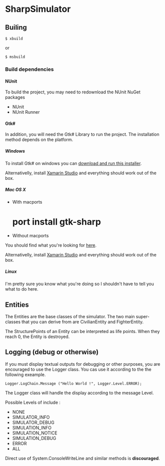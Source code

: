 # SharpSimulator

## Builing

	$ xbuild

or

	$ msbuild

### Build dependencies 

#### NUnit

To build the project, you may need to redownload the NUnit NuGet packages 

- NUnit
- NUnit Runner

#### Gtk#

In addition, you will need the Gtk# Library to run the project. The installation method depends on the platform.

##### Windows

To install Gtk# on windows you can [download and run this installer](http://download.xamarin.com/GTKforWindows/Windows/gtk-sharp-2.12.25.msi).

Alternativelly, install [Xamarin Studio](http://xamarin.com/download) and everything should work out of the box.

##### Mac OS X

* With macports

	# port install gtk-sharp

* Without macports

You should find what you're looking for [here](http://www.mono-project.com/download/#download-mac).

Alternativelly, install [Xamarin Studio](http://xamarin.com/download) and everything should work out of the box.

##### Linux

I'm pretty sure you know what you're doing so I shouldn't have to tell you what to do here.

## Entities

The Entities are the base classes of the simulator.
The two main super-classes that you can derive from are CivilianEntity and FighterEntity.

The StructurePoints of an Entity can be interpreted as life points. When they reach 0, the Entity is destroyed.

## Logging (debug or otherwise)

If you must display textual outputs for debugging or other purposes, you are encouraged to use the Logger class.
You cas use it according to the the following exeample.

	Logger.LogChain.Message ("Hello World !", Logger.Level.ERROR);

The Logger class will handle the display according to the message Level.

Possible Levels of include :

* NONE
* SIMULATOR_INFO
* SIMULATOR_DEBUG
* SIMULATION_INFO
* SIMULATION_NOTICE
* SIMULATION_DEBUG
* ERROR
* ALL

Direct use of System.ConsoleWriteLine and similar methods is **discouraged**.
